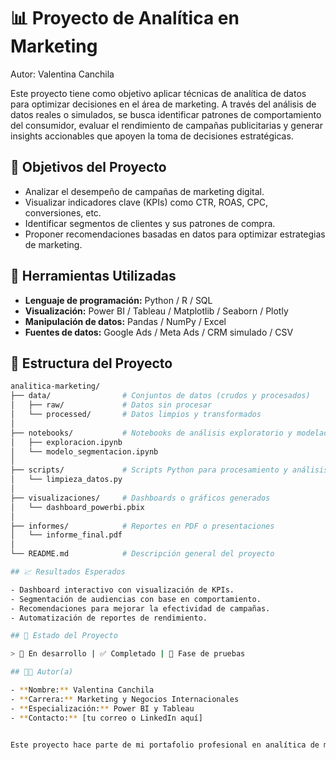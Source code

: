 # 📊 Proyecto de Analítica en Marketing

Autor: Valentina Canchila

Este proyecto tiene como objetivo aplicar técnicas de analítica de datos para optimizar decisiones en el área de marketing. A través del análisis de datos reales o simulados, se busca identificar patrones de comportamiento del consumidor, evaluar el rendimiento de campañas publicitarias y generar insights accionables que apoyen la toma de decisiones estratégicas.

## 🎯 Objetivos del Proyecto

- Analizar el desempeño de campañas de marketing digital.
- Visualizar indicadores clave (KPIs) como CTR, ROAS, CPC, conversiones, etc.
- Identificar segmentos de clientes y sus patrones de compra.
- Proponer recomendaciones basadas en datos para optimizar estrategias de marketing.

## 🧰 Herramientas Utilizadas

- **Lenguaje de programación:** Python / R / SQL
- **Visualización:** Power BI / Tableau / Matplotlib / Seaborn / Plotly
- **Manipulación de datos:** Pandas / NumPy / Excel
- **Fuentes de datos:** Google Ads / Meta Ads / CRM simulado / CSV

## 📂 Estructura del Proyecto
```bash
analitica-marketing/
├── data/                # Conjuntos de datos (crudos y procesados)
│   ├── raw/             # Datos sin procesar
│   └── processed/       # Datos limpios y transformados
│
├── notebooks/           # Notebooks de análisis exploratorio y modelado
│   ├── exploracion.ipynb
│   └── modelo_segmentacion.ipynb
│
├── scripts/             # Scripts Python para procesamiento y análisis
│   └── limpieza_datos.py
│
├── visualizaciones/     # Dashboards o gráficos generados
│   └── dashboard_powerbi.pbix
│
├── informes/            # Reportes en PDF o presentaciones
│   └── informe_final.pdf
│
└── README.md            # Descripción general del proyecto

## 📈 Resultados Esperados

- Dashboard interactivo con visualización de KPIs.
- Segmentación de audiencias con base en comportamiento.
- Recomendaciones para mejorar la efectividad de campañas.
- Automatización de reportes de rendimiento.

## 🚀 Estado del Proyecto

> 🔄 En desarrollo | ✅ Completado | 🧪 Fase de pruebas

## 👩‍💻 Autor(a)

- **Nombre:** Valentina Canchila  
- **Carrera:** Marketing y Negocios Internacionales  
- **Especialización:** Power BI y Tableau  
- **Contacto:** [tu correo o LinkedIn aquí]


Este proyecto hace parte de mi portafolio profesional en analítica de marketing. Fue desarrollado como parte de mi proceso de formación y práctica con herramientas de visualización y análisis de datos.

